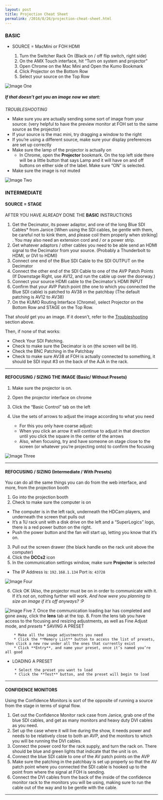 ```yaml
---
layout: post
title: Projection Cheat Sheet
permalink: /2016/8/26/projection-cheat-sheet.html
---
```


### BASIC

* SOURCE = MacMini or FOH HDMI

	1. Turn the Switcher Rack On (Black on / off flip switch, right side)
	2. On the AMX Touch interface, hit “Turn on system and projector"
	3. Open Chrome on the Mac Mini and Open the Kumo Bookmark
	4. Click Projector on the Bottom Row
	5. Select your source on the Top Row

![Image One](http://i.imgur.com/Hs68lLj.png)

##### If that doesn’t get you an image now we start:

<a name="troubleshooting"> *TROUBLESHOOTING* </a>

* Make sure you are actually sending some sort of image from your source: (very helpful to have the preview monitor at FOH set to the same source as the projector)
* If your source is the mac mini, try dragging a window to the right
* If you’re using a different source, make sure your display preferences are set up correctly
* Make sure the lamp of the projector is actually on
  * In Chrome, open the **Projector** bookmark. On the top left side there will be a little button that says Lamp and it will have on and off buttons on either side of the label. Make sure “ON” is selected.
* Make sure the image is not muted


![Image Two](http://i.imgur.com/xncCve2.png)


### INTERMEDIATE

#### SOURCE = STAGE

 AFTER YOU HAVE ALREADY DONE THE **BASIC** INSTRUCTIONS

 1. Get the Decimator, its power adaptor, and one of the long Blue SDI Cables* from Janice [When using the SDI cables, be gentle with them, be careful not to kink them, and please coil them properly when striking] . You may also need an extension cord and / or a power strip.
 2. Get whatever adaptors / other cables you need to be able send an HDMI signal to the Decimator from your source. (Probably a Thunderbolt to HDMI, or DVI to HDMI)
 3. Connect one end of the Blue SDI Cable to the SDI OUTPUT on the Decimator
 4. Connect the other end of the SDI Cable to one of the AVP Patch Points (If Downstage Right, use AV12, and run the cable up over the doorway.)
 4. Connect your source HDMI cable to the Decimator’s HDMI INPUT
 5. Confirm that your AVP Patch point (the one to which you connected the Blue SDI cable) is patched to AV38 in the patchbay (The default patching is AV12 to AV38)
 6. On the KUMO Routing Interface (Chrome), select Projector on the Bottom Row and STAGE on the Top Row.

That *should* get you an image. If it doesn't, refer to the [Troubleshooting](#troubleshooting) section above.

Then, if none of that works:

* Check Your SDI Patching.
* Check to make sure the Decimator is on (the screen will be lit).
* Check the BNC Patching in the Patchbay
* Check to make sure AV38 at FOH is actually connected to something, it should be SDI input #3 on the back of the AJA in the rack.

***

#### REFOCUSING / SIZING THE IMAGE (Basic/ Without Presets)

 1. Make sure the projector is on.
 2. Open the projector interface on chrome
 3. Click the “Basic Control” tab on the left
 4. Use the sets of arrows to adjust the image according to what you need

      *  For this you only have coarse adjust:
      * When you click an arrow it will continue to adjust in that direction until you click the square in the center of the arrows
	  * Also, when focusing, try and have someone on stage close to the screen (or whatever you’re projecting onto) to confirm the focusing

![Image Three](http://i.imgur.com/5Jrk0p3.png)

***

#### REFOCUSING / SIZING (Intermediate / With Presets)

You can do all the same things you can do from the web interface, and more, from the projection booth

1. Go into the projection booth
2. Check to make sure the computer is on
 * The computer is in the left rack, underneath the HDCam players, and underneath the screen that pulls out
 * It’s a 1U rack unit with a disk drive on the left and a “SuperLogics” logo, there is a red power button on the right.
 * Push the power button and the fan will start up, letting you know that it’s on.
3. Pull out the screen drawer (the black handle on the rack unit above the computer)
4. Click the **DCCs2** icon
5. In the communication settings window, make sure **Projector** is selected

 *  The IP Address is:  `192.168.1.134` Port is: `43728`

 ![Image Four](http://i.imgur.com/hx6h4VI.png)

6. Click OK (Also, the projector must be on in order to communicate with it. If it’s not on, nothing further will work. *And how were you planning to size an image if it’s off anyways?* :P

 ![Image Five](http://i.imgur.com/O1bGrL9.png)
7. Once the communication loading bar has completed and gone away, click the **lens** tab at the top.
8. From the lens tab you have access to the focusing and resizing adjustments, as well as Fine Adjust mode, and *presets*
	* SAVING A PRESET

 		* Make all the image adjustments you need
 		* Click the **Memory List** button to access the list of presets, then click a new row under all the ones that currently exist
 		* Click **Entry**, and name your preset, once it’s named you’re all good
 * LOADING A PRESET

 		* Select the preset you want to load
 		* Click the **Test** button, and the preset will begin to load

****

#### CONFIDENCE MONITORS

Using the Confidence Monitors is sort of the opposite of running a source from the stage in terms of signal flow.

1. Get out the Confidence Monitor rack case from Janice, grab one of the blue SDI cables, and get as many monitors and heavy duty DVI cables as you need.
2. Set up the case where it will live during the show, it needs power and needs to be relatively close to both an AVP, and the monitors to which you will be running the DVI cables.
3. Connect the power cord for the rack supply, and turn the rack on. There should be blue and green lights that indicate that the unit is on.
4. Connect the blue SDI cable to one of the AV patch points on the AVP
5. Make sure the patching in the patchbay is set up properly so that the AV patch point where you connected the SDI cable is hooked up to the point from where the signal at FOH is sending.
6. Connect the DVI cables from the back of the inside of the confidence monitor rack to the monitors you will be using, making sure to run the cable out of the way and to be gentle with the cable.

***
